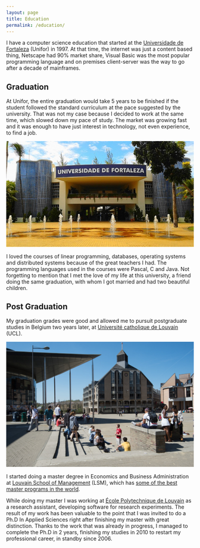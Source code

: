 ```yaml
---
layout: page
title: Education
permalink: /education/
---
```


I have a computer science education that started at the [Universidade de Fortaleza](http://unifor.br) (Unifor) in 1997. At that time, the internet was just a content based thing, Netscape had 90% market share, Visual Basic was the most popular programming language and on premises client-server was the way to go after a decade of mainframes.

## Graduation

At Unifor, the entire graduation would take 5 years to be finished if the student followed the standard curriculum at the pace suggested by the university. That was not my case because I decided to work at the same time, which slowed down my pace of study. The market was growing fast and it was enough to have just interest in technology, not even experience, to find a job.

![Unifor](/images/pages/unifor.jpg)

I loved the courses of linear programming, databases, operating systems and distributed systems because of the great teachers I had. The programming languages used in the courses were Pascal, C and Java. Not forgetting to mention that I met the love of my life at this university, a friend doing the same graduation, with whom I got married and had two beautiful children.

## Post Graduation

My graduation grades were good and allowed me to pursuit postgraduate studies in Belgium two years later, at [Université catholique de Louvain](https://uclouvain.be) (UCL).

![UCL](/images/pages/ucl.jpg)

I started doing a master degree in Economics and Business Administration at [Louvain School of Management](https://uclouvain.be/fr/facultes/lsm) (LSM), which has [some of the best master programs in the world](https://uclouvain.be/fr/facultes/lsm/actualites/classement-eduniversal-2017-nos-programmes-parmi-les-meilleurs-masters.html).

While doing my master I was working at [École Polytechnique de Louvain](https://uclouvain.be/fr/facultes/epl) as a research assistant, developing software for research experiments. The result of my work has been valuable to the point that I was invited to do a Ph.D In Applied Sciences right after finishing my master with great distinction. Thanks to the work that was already in progress, I managed to complete the Ph.D in 2 years, finishing my studies in 2010 to restart my professional career, in standby since 2006.